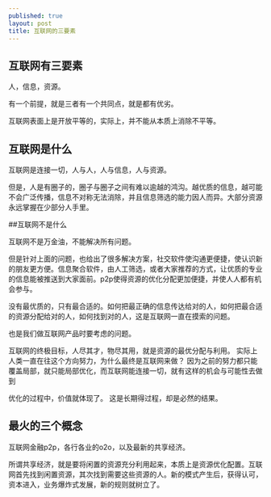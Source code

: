 ```yaml
---
published: true
layout: post
title: 互联网的三要素 
---
```


## 互联网有三要素

人，信息，资源。

有一个前提，就是三者有一个共同点，就是都有优劣。

互联网表面上是开放平等的，实际上，并不能从本质上消除不平等。

## 互联网是什么

互联网是连接一切，人与人，人与信息，人与资源。

但是，人是有圈子的，圈子与圈子之间有难以逾越的鸿沟。越优质的信息，越可能不会广泛传播，信息不对称无法消除，并且信息筛选的能力因人而异。大部分资源永远掌握在少部分人手里。

##互联网不是什么

互联网不是万金油，不能解决所有问题。

但是针对上面的问题，也给出了很多解决方案，社交软件使沟通更便捷，使认识新的朋友更方便。信息聚合软件，由人工筛选，或者大家推荐的方式，让优质的专业的信息能被推送到大家面前。p2p使得资源的优化分配更加便捷，并使人人都有机会参与。

没有最优质的，只有最合适的。如何把最正确的信息传达给对的人，如何把最合适的资源分配给对的人，如何找到对的人，这是互联网一直在摸索的问题。

也是我们做互联网产品时要考虑的问题。

互联网的终极目标，人尽其才，物尽其用，就是资源的最优分配与利用。
实际上人类一直在往这个方向努力，为什么最终是互联网来做？
因为之前的努力都只能覆盖局部，就只能局部优化，而互联网能连接一切，就有这样的机会与可能性去做到

优化的过程中，价值就体现了。
这是长期得过程，却是必然的结果。

## 最火的三个概念

互联网金融p2p，各行各业的o2o，以及最新的共享经济。

所谓共享经济，就是要将闲置的资源充分利用起来，本质上是资源优化配置。互联网首先找到闲置资源，其次找到需要这些资源的人。新的模式产生后，获得认可，资本进入，业务爆炸式发展，新的规则就树立了。


